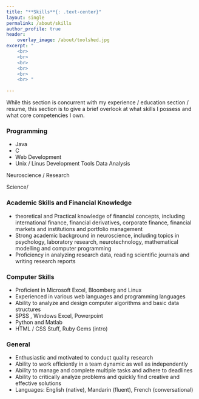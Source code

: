 ```yaml
---
title: "**Skills**{: .text-center}"
layout: single
permalink: /about/skills
author_profile: true
header:
    overlay_image: /about/toolshed.jpg
excerpt: "
    <br>
    <br>
    <br>
    <br>
    <br>
    <br> "
    
---
```


While this section is concurrent with my experience / education section / resume, this section is to give a brief overlook at what skills I possess and what core competencies I own. 

### Programming 
  - Java
  - C 
  - Web Development 
  - Unix / Linus Development Tools 
Data Analysis 

Neuroscience / Research 

Science/ 

### Academic Skills and Financial Knowledge
  - theoretical and Practical knowledge of financial concepts, including international finance, financial derivatives, corporate finance, financial markets and institutions and portfolio management 
  - Strong academic background in neuroscience, including topics in psychology, laboratory research, neurotechnology, mathematical modelling and computer programming 
  - Proficiency in analyzing research data, reading scientific journals and writing research reports

### Computer Skills 
  - Proficient in Microsoft Excel, Bloomberg and Linux
  - Experienced in various web languages and programming languages 
  - Ability to analyze and design computer algorithms and basic data structures 
  - SPSS , Windows Excel, Powerpoint 
  - Python and Matlab 
  - HTML / CSS Stuff, Ruby Gems (intro)

### General
  - Enthusiastic and motivated to conduct quality research
  - Ability to work efficiently in a team dynamic as well as independently
  - Ability to manage and complete multiple tasks and adhere to deadlines 
  - Ability to critically analyze problems and quickly find creative and effective solutions
  - Languages: English (native), Mandarin (fluent), French (conversational)
